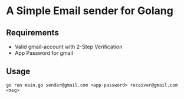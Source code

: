# A Simple Email sender for Golang

## Requirements
- Valid gmail-account with 2-Step Verification
- App Password for gmail

## Usage
```
go run main.go sender@gmail.com <app-password> receiver@gmail.com <msg>
```
